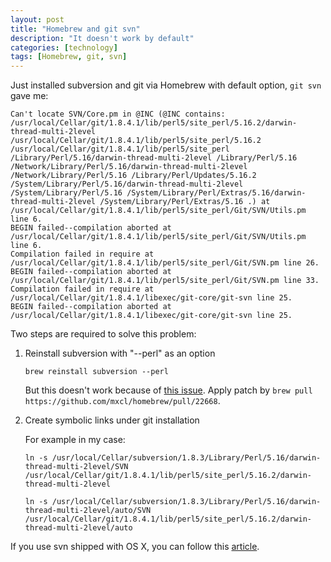 ```yaml
---
layout: post
title: "Homebrew and git svn"
description: "It doesn't work by default"
categories: [technology]
tags: [Homebrew, git, svn]
---
```


Just installed subversion and git via Homebrew with default option, `git svn` gave me:

```
Can't locate SVN/Core.pm in @INC (@INC contains: /usr/local/Cellar/git/1.8.4.1/lib/perl5/site_perl/5.16.2/darwin-thread-multi-2level /usr/local/Cellar/git/1.8.4.1/lib/perl5/site_perl/5.16.2 /usr/local/Cellar/git/1.8.4.1/lib/perl5/site_perl /Library/Perl/5.16/darwin-thread-multi-2level /Library/Perl/5.16 /Network/Library/Perl/5.16/darwin-thread-multi-2level /Network/Library/Perl/5.16 /Library/Perl/Updates/5.16.2 /System/Library/Perl/5.16/darwin-thread-multi-2level /System/Library/Perl/5.16 /System/Library/Perl/Extras/5.16/darwin-thread-multi-2level /System/Library/Perl/Extras/5.16 .) at /usr/local/Cellar/git/1.8.4.1/lib/perl5/site_perl/Git/SVN/Utils.pm line 6.
BEGIN failed--compilation aborted at /usr/local/Cellar/git/1.8.4.1/lib/perl5/site_perl/Git/SVN/Utils.pm line 6.
Compilation failed in require at /usr/local/Cellar/git/1.8.4.1/lib/perl5/site_perl/Git/SVN.pm line 26.
BEGIN failed--compilation aborted at /usr/local/Cellar/git/1.8.4.1/lib/perl5/site_perl/Git/SVN.pm line 33.
Compilation failed in require at /usr/local/Cellar/git/1.8.4.1/libexec/git-core/git-svn line 25.
BEGIN failed--compilation aborted at /usr/local/Cellar/git/1.8.4.1/libexec/git-core/git-svn line 25.
```

Two steps are required to solve this problem:

1. Reinstall subversion with "--perl" as an option

   `brew reinstall subversion --perl`

   But this doesn't work because of [this issue](https://github.com/mxcl/homebrew/issues/20932).
   Apply patch by `brew pull https://github.com/mxcl/homebrew/pull/22668`.

2. Create symbolic links under git installation

   For example in my case:
   
   `ln -s /usr/local/Cellar/subversion/1.8.3/Library/Perl/5.16/darwin-thread-multi-2level/SVN /usr/local/Cellar/git/1.8.4.1/lib/perl5/site_perl/5.16.2/darwin-thread-multi-2level`

   `ln -s /usr/local/Cellar/subversion/1.8.3/Library/Perl/5.16/darwin-thread-multi-2level/auto/SVN /usr/local/Cellar/git/1.8.4.1/lib/perl5/site_perl/5.16.2/darwin-thread-multi-2level/auto`

If you use svn shipped with OS X, you can follow this [article](http://blog.victorquinn.com/fix-git-svn-in-mountain-lion).
